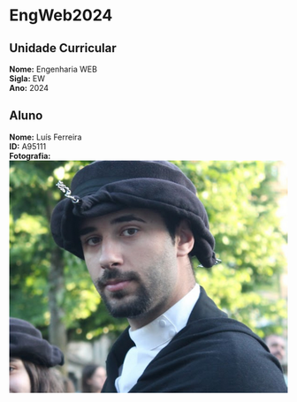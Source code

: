 # EngWeb2024
## Unidade Curricular
**Nome:** Engenharia WEB\
**Sigla:** EW\
**Ano:** 2024

## Aluno
**Nome:** Luís Ferreira\
**ID:** A95111\
**Fotografia:**\
![Fotografia do aluno](./foto.png)

